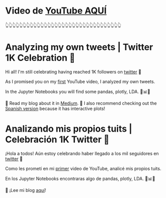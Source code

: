 # Video de [YouTube AQUÍ](https://youtu.be/m1-MUCQtO3Q)
👆👆👆👆👆👆👆👆👆👆👆👆👆👆👆👆👆👆👆👆👆👆👆👆👆👆👆👆👆👆👆👆👆

# Analyzing my own tweets | Twitter 1K Celebration 🎈

Hi all! I'm still celebrating having reached 1K followers on [twitter](https://twitter.com/vivmarquez) 🤗

As I promised you on my [first](https://www.youtube.com/watch?v=7_16u-MrnQU) YouTube video, I analyzed my own tweets.

In the Jupyter Notebooks you will find some pandas, plotly, LDA. 🐍📊🐼

📗 Read my blog about it in [Medium](). 🎨 I also recommend checking out the [Spanish version](http://vivianamarquez.com/Twitter1K) because it has interactive plots!



# Analizando mis propios tuits | Celebración 1K Twitter 🎈

¡Hola a todos! Aún estoy celebrando haber llegado a los mil seguidores en [twitter](https://twitter.com/vivmarquez) 🤗

Como les prometí en mi [primer](https://www.youtube.com/watch?v=7_16u-MrnQU) video de YouTube, analicé mis propios tuits.

En los Jupyter Notebooks encontraras algo de pandas, plotly, LDA. 🐍📊🐼

📗 ¡Lee mi blog [aquí](http://vivianamarquez.com/Twitter1K)!
